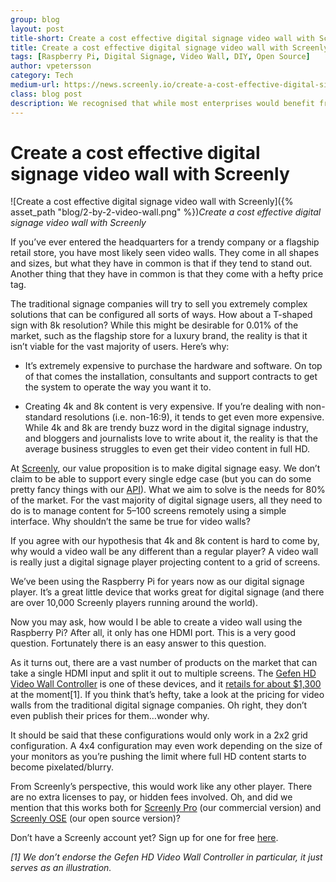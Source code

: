 ```yaml
---
group: blog
layout: post
title-short: Create a cost effective digital signage video wall with Screenly
title: Create a cost effective digital signage video wall with Screenly
tags: [Raspberry Pi, Digital Signage, Video Wall, DIY, Open Source]
author: vpetersson
category: Tech
medium-url: https://news.screenly.io/create-a-cost-effective-digital-signage-video-wall-with-screenly-9c2f10343dcf
class: blog post
description: We recognised that while most enterprises would benefit from video walls, few can afford them. To resolve the gaping need for more digital signage, we provide a simple, affordable solution - available in both commercial and open source versions. Sign up for a free Screenly account.
---
```


# Create a cost effective digital signage video wall with Screenly
![Create a cost effective digital signage video wall with Screenly]({% asset_path "blog/2-by-2-video-wall.png" %})*Create a cost effective digital signage video wall with Screenly*

If you’ve ever entered the headquarters for a trendy company or a flagship retail store, you have most likely seen video walls. They come in all shapes and sizes, but what they have in common is that if they tend to stand out. Another thing that they have in common is that they come with a hefty price tag.

The traditional signage companies will try to sell you extremely complex solutions that can be configured all sorts of ways. How about a T-shaped sign with 8k resolution? While this might be desirable for 0.01% of the market, such as the flagship store for a luxury brand, the reality is that it isn’t viable for the vast majority of users. Here’s why:

* It’s extremely expensive to purchase the hardware and software. On top of that comes the installation, consultants and support contracts to get the system to operate the way you want it to.

* Creating 4k and 8k content is very expensive. If you’re dealing with non-standard resolutions (i.e. non-16:9), it tends to get even more expensive. While 4k and 8k are trendy buzz word in the digital signage industry, and bloggers and journalists love to write about it, the reality is that the average business struggles to even get their video content in full HD.

At [Screenly](https://www.screenly.io), our value proposition is to make digital signage easy. We don’t claim to be able to support every single edge case (but you can do some pretty fancy things with our [API](https://www.screenly.io/api/)). What we aim to solve is the needs for 80% of the market. For the vast majority of digital signage users, all they need to do is to manage content for 5–100 screens remotely using a simple interface. Why shouldn’t the same be true for video walls?

If you agree with our hypothesis that 4k and 8k content is hard to come by, why would a video wall be any different than a regular player? A video wall is really just a digital signage player projecting content to a grid of screens.

We’ve been using the Raspberry Pi for years now as our digital signage player. It’s a great little device that works great for digital signage (and there are over 10,000 Screenly players running around the world).

Now you may ask, how would I be able to create a video wall using the Raspberry Pi? After all, it only has one HDMI port. This is a very good question. Fortunately there is an easy answer to this question.

As it turns out, there are a vast number of products on the market that can take a single HDMI input and split it out to multiple screens. The [Gefen HD Video Wall Controller](http://www.gefen.com/product/hd-video-wall-controller-EXT-HD-VWC-144) is one of these devices, and it [retails for about $1,300](https://www.bhphotovideo.com/c/product/1029279-REG/gefen_ext_hd_vwc_144_hd_video_wall_controller.html) at the moment[1]. If you think that’s hefty, take a look at the pricing for video walls from the traditional digital signage companies. Oh right, they don’t even publish their prices for them…wonder why.

It should be said that these configurations would only work in a 2x2 grid configuration. A 4x4 configuration may even work depending on the size of your monitors as you’re pushing the limit where full HD content starts to become pixelated/blurry.

From Screenly’s perspective, this would work like any other player. There are no extra licenses to pay, or hidden fees involved. Oh, and did we mention that this works both for [Screenly Pro](https://www.screenly.io/tour) (our commercial version) and [Screenly OSE](https://www.screenly.io/ose) (our open source version)?

Don’t have a Screenly account yet? Sign up for one for free [here](https://login.screenlyapp.com/signup).

*[1] We don’t endorse the Gefen HD Video Wall Controller in particular, it just serves as an illustration.*
